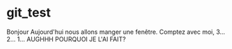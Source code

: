 # git_test

Bonjour Aujourd'hui nous allons manger une fenêtre. Comptez avec moi, 3... 2... 1... AUGHHH POURQUOI JE L'AI FAIT?